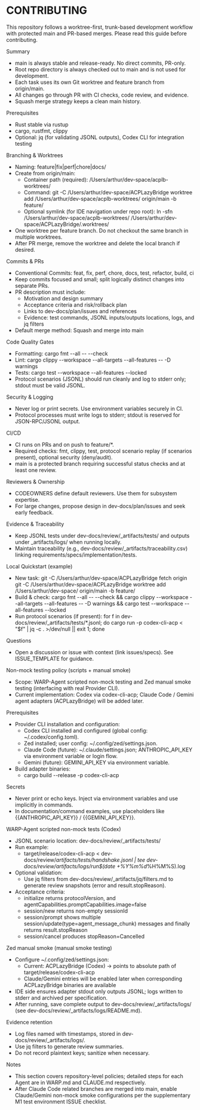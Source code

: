 # CONTRIBUTING

This repository follows a worktree-first, trunk-based development workflow with protected main and PR-based merges. Please read this guide before contributing.

Summary
- main is always stable and release-ready. No direct commits, PR-only.
- Root repo directory is always checked out to main and is not used for development.
- Each task uses its own Git worktree and feature branch from origin/main.
- All changes go through PR with CI checks, code review, and evidence.
- Squash merge strategy keeps a clean main history.

Prerequisites
- Rust stable via rustup
- cargo, rustfmt, clippy
- Optional: jq (for validating JSONL outputs), Codex CLI for integration testing

Branching & Worktrees
- Naming: feature|fix|perf|chore|docs/<kebab-slug>
- Create from origin/main:
  - Container path (required): /Users/arthur/dev-space/acplb-worktrees/<task-dir>
  - Command:
    git -C /Users/arthur/dev-space/ACPLazyBridge worktree add /Users/arthur/dev-space/acplb-worktrees/<task-dir> origin/main -b feature/<slug>
  - Optional symlink (for IDE navigation under repo root):
    ln -sfn /Users/arthur/dev-space/acplb-worktrees/<task-dir> /Users/arthur/dev-space/ACPLazyBridge/.worktrees/<task-dir>
- One worktree per feature branch. Do not checkout the same branch in multiple worktrees.
- After PR merge, remove the worktree and delete the local branch if desired.

Commits & PRs
- Conventional Commits: feat, fix, perf, chore, docs, test, refactor, build, ci
- Keep commits focused and small; split logically distinct changes into separate PRs.
- PR description must include:
  - Motivation and design summary
  - Acceptance criteria and risk/rollback plan
  - Links to dev-docs/plan/issues and references
  - Evidence: test commands, JSONL inputs/outputs locations, logs, and jq filters
- Default merge method: Squash and merge into main

Code Quality Gates
- Formatting: cargo fmt --all -- --check
- Lint: cargo clippy --workspace --all-targets --all-features -- -D warnings
- Tests: cargo test --workspace --all-features --locked
- Protocol scenarios (JSONL) should run cleanly and log to stderr only; stdout must be valid JSONL.

Security & Logging
- Never log or print secrets. Use environment variables securely in CI.
- Protocol processes must write logs to stderr; stdout is reserved for JSON-RPC/JSONL output.

CI/CD
- CI runs on PRs and on push to feature/*.
- Required checks: fmt, clippy, test, protocol scenario replay (if scenarios present), optional security (deny/audit).
- main is a protected branch requiring successful status checks and at least one review.

Reviewers & Ownership
- CODEOWNERS define default reviewers. Use them for subsystem expertise.
- For large changes, propose design in dev-docs/plan/issues and seek early feedback.

Evidence & Traceability
- Keep JSONL tests under dev-docs/review/_artifacts/tests/ and outputs under _artifacts/logs/ when running locally.
- Maintain traceability (e.g., dev-docs/review/_artifacts/traceability.csv) linking requirements/specs/implementation/tests.

Local Quickstart (example)
- New task:
  git -C /Users/arthur/dev-space/ACPLazyBridge fetch origin
  git -C /Users/arthur/dev-space/ACPLazyBridge worktree add /Users/arthur/dev-space/<task-dir> origin/main -b feature/<slug>
- Build & check:
  cargo fmt --all -- --check && cargo clippy --workspace --all-targets --all-features -- -D warnings && cargo test --workspace --all-features --locked
- Run protocol scenarios (if present):
  for f in dev-docs/review/_artifacts/tests/*.jsonl; do cargo run -p codex-cli-acp < "$f" | jq -c . >/dev/null || exit 1; done

Questions
- Open a discussion or issue with context (link issues/specs). See ISSUE_TEMPLATE for guidance.

Non-mock testing policy (scripts + manual smoke)
- Scope: WARP-Agent scripted non-mock testing and Zed manual smoke testing (interfacing with real Provider CLI).
- Current implementation: Codex via codex-cli-acp; Claude Code / Gemini agent adapters (ACPLazyBridge) will be added later.

Prerequisites
- Provider CLI installation and configuration:
  - Codex CLI installed and configured (global config: ~/.codex/config.toml).
  - Zed installed; user config: ~/.config/zed/settings.json.
  - Claude Code (future): ~/.claude/settings.json; ANTHROPIC_API_KEY via environment variable or login flow.
  - Gemini (future): GEMINI_API_KEY via environment variable.
- Build adapter binaries:
  - cargo build --release -p codex-cli-acp

Secrets
- Never print or echo keys. Inject via environment variables and use implicitly in commands.
- In documentation/command examples, use placeholders like {{ANTHROPIC_API_KEY}} / {{GEMINI_API_KEY}}.

WARP-Agent scripted non-mock tests (Codex)
- JSONL scenario location: dev-docs/review/_artifacts/tests/
- Run example:
  - target/release/codex-cli-acp < dev-docs/review/_artifacts/tests/handshake.jsonl | tee dev-docs/review/_artifacts/logs/run_$(date +%Y%m%d_%H%M%S).log
- Optional validation:
  - Use jq filters from dev-docs/review/_artifacts/jq/filters.md to generate review snapshots (error and result.stopReason).
- Acceptance criteria:
  - initialize returns protocolVersion, and agentCapabilities.promptCapabilities.image=false
  - session/new returns non-empty sessionId
  - session/prompt shows multiple session/update(type=agent_message_chunk) messages and finally returns result.stopReason
  - session/cancel produces stopReason=Cancelled

Zed manual smoke (manual smoke testing)
- Configure ~/.config/zed/settings.json:
  - Current: ACPLazyBridge (Codex) → points to absolute path of target/release/codex-cli-acp
  - Claude/Gemini entries will be enabled later when corresponding ACPLazyBridge binaries are available
- IDE side ensures adapter stdout only outputs JSONL; logs written to stderr and archived per specification.
- After running, save complete output to dev-docs/review/_artifacts/logs/ (see dev-docs/review/_artifacts/logs/README.md).

Evidence retention
- Log files named with timestamps, stored in dev-docs/review/_artifacts/logs/.
- Use jq filters to generate review summaries.
- Do not record plaintext keys; sanitize when necessary.

Notes
- This section covers repository-level policies; detailed steps for each Agent are in WARP.md and CLAUDE.md respectively.
- After Claude Code related branches are merged into main, enable Claude/Gemini non-mock smoke configurations per the supplementary M1 test environment ISSUE checklist.

